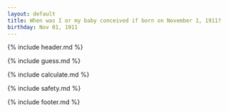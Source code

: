 ```yaml
---
layout: default
title: When was I or my baby conceived if born on November 1, 1911?
birthday: Nov 01, 1911
---
```


{% include header.md %}

{% include guess.md %}

{% include calculate.md %}

{% include safety.md %}

{% include footer.md %}



